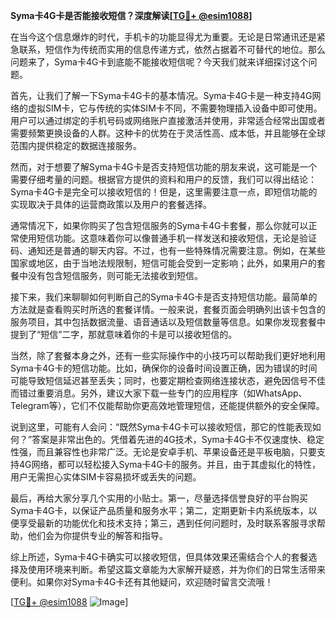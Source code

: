 **Syma卡4G卡是否能接收短信？深度解读[[TG💪+ @esim1088](https://t.me/s/esim1088)]**

在当今这个信息爆炸的时代，手机卡的功能显得尤为重要。无论是日常通讯还是紧急联系，短信作为传统而实用的信息传递方式，依然占据着不可替代的地位。那么问题来了，Syma卡4G卡到底能不能接收短信呢？今天我们就来详细探讨这个问题。

首先，让我们了解一下Syma卡4G卡的基本情况。Syma卡4G卡是一种支持4G网络的虚拟SIM卡，它与传统的实体SIM卡不同，不需要物理插入设备中即可使用。用户可以通过绑定的手机号码或网络账户直接激活并使用，非常适合经常出国或者需要频繁更换设备的人群。这种卡的优势在于灵活性高、成本低，并且能够在全球范围内提供稳定的数据连接服务。

然而，对于想要了解Syma卡4G卡是否支持短信功能的朋友来说，这可能是一个需要仔细考量的问题。根据官方提供的资料和用户的反馈，我们可以得出结论：Syma卡4G卡是完全可以接收短信的！但是，这里需要注意一点，即短信功能的实现取决于具体的运营商政策以及用户的套餐选择。

通常情况下，如果你购买了包含短信服务的Syma卡4G卡套餐，那么你就可以正常使用短信功能。这意味着你可以像普通手机一样发送和接收短信，无论是验证码、通知还是普通的聊天内容。不过，也有一些特殊情况需要注意。例如，在某些国家或地区，由于当地法规限制，短信可能会受到一定影响；此外，如果用户的套餐中没有包含短信服务，则可能无法接收到短信。

接下来，我们来聊聊如何判断自己的Syma卡4G卡是否支持短信功能。最简单的方法就是查看购买时所选的套餐详情。一般来说，套餐页面会明确列出该卡包含的服务项目，其中包括数据流量、语音通话以及短信数量等信息。如果你发现套餐中提到了“短信”二字，那就意味着你的卡是可以接收短信的。

当然，除了套餐本身之外，还有一些实际操作中的小技巧可以帮助我们更好地利用Syma卡4G卡的短信功能。比如，确保你的设备时间设置正确，因为错误的时间可能导致短信延迟甚至丢失；同时，也要定期检查网络连接状态，避免因信号不佳而错过重要消息。另外，建议大家下载一些专门的应用程序（如WhatsApp、Telegram等），它们不仅能帮助你更高效地管理短信，还能提供额外的安全保障。

说到这里，可能有人会问：“既然Syma卡4G卡可以接收短信，那它的性能表现如何？”答案是非常出色的。凭借着先进的4G技术，Syma卡4G卡不仅速度快、稳定性强，而且兼容性也非常广泛。无论是安卓手机、苹果设备还是平板电脑，只要支持4G网络，都可以轻松接入Syma卡4G卡的服务。并且，由于其虚拟化的特性，用户无需担心实体SIM卡容易损坏或丢失的问题。

最后，再给大家分享几个实用的小贴士。第一，尽量选择信誉良好的平台购买Syma卡4G卡，以保证产品质量和服务水平；第二，定期更新卡内系统版本，以便享受最新的功能优化和技术支持；第三，遇到任何问题时，及时联系客服寻求帮助，他们会为你提供专业的解答和指导。

综上所述，Syma卡4G卡确实可以接收短信，但具体效果还需结合个人的套餐选择及使用环境来判断。希望这篇文章能为大家解开疑惑，并为你们的日常生活带来便利。如果你对Syma卡4G卡还有其他疑问，欢迎随时留言交流哦！

[[TG💪+ @esim1088](https://t.me/s/esim1088) ![Image](https://i.postimg.cc/4NQfJmqS/Snipaste-2025-05-13-00-14-12.png)]